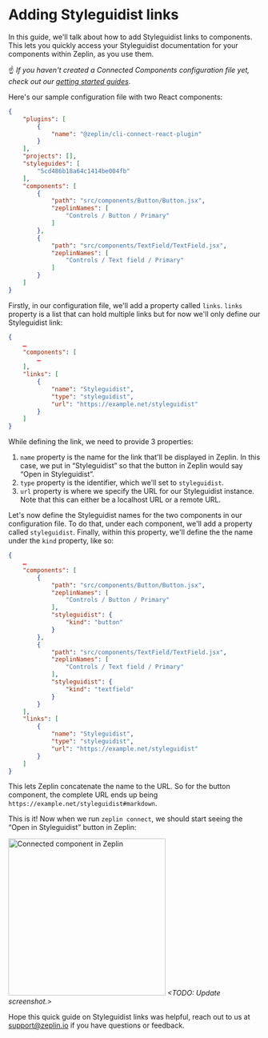 # Adding Styleguidist links

In this guide, we'll talk about how to add Styleguidist links to components. This lets you quickly access your Styleguidist documentation for your components within Zeplin, as you use them.

☝️ _If you haven't created a Connected Components configuration file yet, check out our [getting started guides](../../README.md#getting-started)._

Here's our sample configuration file with two React components:

```json
{
    "plugins": [
        {
            "name": "@zeplin/cli-connect-react-plugin"
        }
    ],
    "projects": [],
    "styleguides": [
        "5cd486b18a64c1414be004fb"
    ],
    "components": [
        {
            "path": "src/components/Button/Button.jsx",
            "zeplinNames": [
                "Controls / Button / Primary"
            ]
        },
        {
            "path": "src/components/TextField/TextField.jsx",
            "zeplinNames": [
                "Controls / Text field / Primary"
            ]
        }
    ]
}
```

Firstly, in our configuration file, we'll add a property called `links`. `links` property is a list that can hold multiple links but for now we'll only define our Styleguidist link:

```json
{
    …
    "components": [
        …
    ],
    "links": [
        {
            "name": "Styleguidist",
            "type": "styleguidist",
            "url": "https://example.net/styleguidist"
        }
    ]
}
```

While defining the link, we need to provide 3 properties:

1. `name` property is the name for the link that'll be displayed in Zeplin. In this case, we put in “Styleguidist” so that the button in Zeplin would say “Open in Styleguidist”.
2. `type` property is the identifier, which we'll set to `styleguidist`.
3. `url` property is where we specify the URL for our Styleguidist instance. Note that this can either be a localhost URL or a remote URL.

Let's now define the Styleguidist names for the two components in our configuration file. To do that, under each component, we'll add a property called `styleguidist`. Finally, within this property, we'll define the the name under the `kind` property, like so:

```json
{
    …
    "components": [
        {
            "path": "src/components/Button/Button.jsx",
            "zeplinNames": [
                "Controls / Button / Primary"
            ],
            "styleguidist": {
                "kind": "button"
            }
        },
        {
            "path": "src/components/TextField/TextField.jsx",
            "zeplinNames": [
                "Controls / Text field / Primary"
            ],
            "styleguidist": {
                "kind": "textfield"
            }
        }
    ],
    "links": [
        {
            "name": "Styleguidist",
            "type": "styleguidist",
            "url": "https://example.net/styleguidist"
        }
    ]
}
```

This lets Zeplin concatenate the name to the URL. So for the button component, the complete URL ends up being `https://example.net/styleguidist#markdown`.

This is it! Now when we run `zeplin connect`, we should start seeing the “Open in Styleguidist” button in Zeplin:

<img src="../../img/zeplinCustomLink.png" alt="Connected component in Zeplin" width="314" /> _<TODO: Update screenshot.>_

Hope this quick guide on Styleguidist links was helpful, reach out to us at [support@zeplin.io](mailto:support@zeplin.io) if you have questions or feedback.
